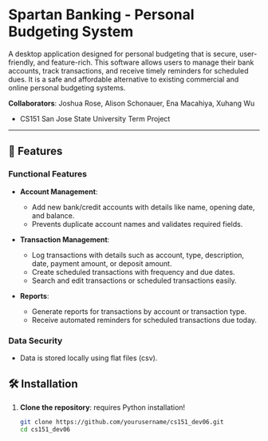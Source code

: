 # Spartan Banking - Personal Budgeting System

A desktop application designed for personal budgeting that is secure, user-friendly, and feature-rich. This software allows users to manage their bank accounts, track transactions, and receive timely reminders for scheduled dues. It is a safe and affordable alternative to existing commercial and online personal budgeting systems.

**Collaborators**: Joshua Rose, Alison Schonauer, Ena Macahiya, Xuhang Wu
- CS151 San Jose State University Term Project

---

## 🚀 Features

### Functional Features
- **Account Management**:
  - Add new bank/credit accounts with details like name, opening date, and balance.
  - Prevents duplicate account names and validates required fields.

- **Transaction Management**:
  - Log transactions with details such as account, type, description, date, payment amount, or deposit amount.
  - Create scheduled transactions with frequency and due dates.
  - Search and edit transactions or scheduled transactions easily.

- **Reports**:
  - Generate reports for transactions by account or transaction type.
  - Receive automated reminders for scheduled transactions due today.

### Data Security
- Data is stored locally using flat files (csv).

## 🛠 Installation

1. **Clone the repository**: requires Python installation!
   ```bash
   git clone https://github.com/yourusername/cs151_dev06.git
   cd cs151_dev06
